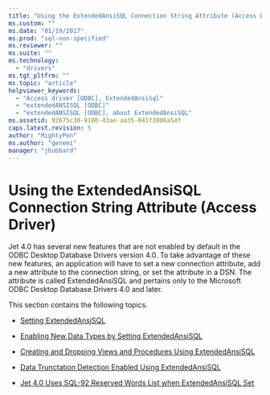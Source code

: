 ```yaml
---
title: "Using the ExtendedAnsiSQL Connection String Attribute (Access Driver) | Microsoft Docs"
ms.custom: ""
ms.date: "01/19/2017"
ms.prod: "sql-non-specified"
ms.reviewer: ""
ms.suite: ""
ms.technology: 
  - "drivers"
ms.tgt_pltfrm: ""
ms.topic: "article"
helpviewer_keywords: 
  - "Access driver [ODBC], ExtendedAnsiSql"
  - "extendedANSISQL [ODBC]"
  - "extendedANSISQL [ODBC], about ExtendedAnsiSQL"
ms.assetid: 92675c30-9100-43ae-aa35-041f3006a54f
caps.latest.revision: 5
author: "MightyPen"
ms.author: "genemi"
manager: "jhubbard"
---
```

# Using the ExtendedAnsiSQL Connection String Attribute (Access Driver)
Jet 4.0 has several new features that are not enabled by default in the ODBC Desktop Database Drivers version 4.0. To take advantage of these new features, an application will have to set a new connection attribute, add a new attribute to the connection string, or set the attribute in a DSN. The attribute is called ExtendedAnsiSQL and pertains only to the Microsoft ODBC Desktop Database Drivers 4.0 and later.  
  
 This section contains the following topics.  
  
-   [Setting ExtendedAnsiSQL](../../odbc/microsoft/setting-extendedansisql.md)  
  
-   [Enabling New Data Types by Setting ExtendedAnsiSQL](../../odbc/microsoft/enabling-new-data-types-by-setting-extendedansisql.md)  
  
-   [Creating and Dropping Views and Procedures Using ExtendedAnsiSQL](../../odbc/microsoft/creating-and-dropping-views-and-procedures-using-extendedansisql.md)  
  
-   [Data Trunctation Detection Enabled Using ExtendedAnsiSQL](../../odbc/microsoft/data-truncation-detection-enabled-using-extendedansisql.md)  
  
-   [Jet 4.0 Uses SQL-92 Reserved Words List when ExtendedAnsiSQL Set](../../odbc/microsoft/jet-4-0-uses-sql-92-reserved-words-list-when-extendedansisql-set.md)